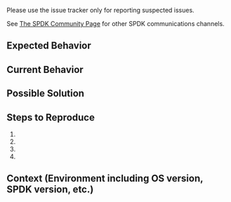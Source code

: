 Please use the issue tracker only for reporting suspected issues.

See [The SPDK Community Page](http://www.spdk.io/community/) for other SPDK communications channels.

<!--- Provide a general summary of the issue in the Title above -->

## Expected Behavior
<!--- Tell us what should happen -->

## Current Behavior
<!--- Tell us what happens instead of the expected behavior -->

## Possible Solution
<!--- Not obligatory, but suggest a fix/reason for the bug, -->

## Steps to Reproduce
<!--- Provide a link to a live example, or an unambiguous set of steps to -->
<!--- reproduce this bug. Include code to reproduce, if relevant -->
1.
2.
3.
4.

## Context (Environment including OS version, SPDK version, etc.)
<!--- Providing context helps us come up with a solution that is most useful in the real world -->
